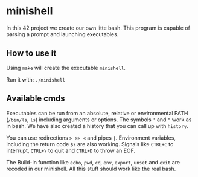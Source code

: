 # minishell
In this 42 project we create our own litte bash. This program is capable of parsing a prompt and launching executables.

## How to use it
Using ```make``` will create the executable ```minishell```.

Run it with: ```./minishell```

## Available cmds
Executables can be run from an absolute, relative or environmental PATH (``/bin/ls``, ``ls``) including arguments or options.
The symbols ``'`` and ``"`` work as in bash.
We have also created a history that you can call up with ``history``.

You can use redirections ``> >> <`` and pipes ``|``.
Environment variables, including the return code ``$?`` are also working.
Signals like ``CTRL+C`` to interrupt, ``CTRL+\`` to quit and ``CTRL+D`` to throw an EOF.

The Build-In function like ``echo``, ``pwd``, ``cd``, ``env``, ``export``, ``unset`` and ``exit`` are recoded in our minishell.
All this stuff should work like the real bash.
